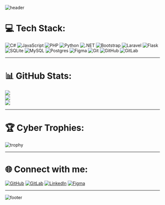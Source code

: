 ![header](https://capsule-render.vercel.app/api?type=waving&color=0:ff00ff,100:00fff7&height=200&section=header&text=⚡%20Welcome%20to%20My%20Projects%20⚡&fontSize=40&fontColor=ffffff&animation=fadeIn&fontAlignY=35)

# 💻 Tech Stack:
![C#](https://img.shields.io/badge/C%23-239120?style=flat-square&logo=csharp&logoColor=white) 
![JavaScript](https://img.shields.io/badge/JavaScript-323330?style=flat-square&logo=javascript&logoColor=%23F7DF1E) 
![PHP](https://img.shields.io/badge/PHP-777BB4?style=flat-square&logo=php&logoColor=white) 
![Python](https://img.shields.io/badge/Python-3670A0?style=flat-square&logo=python&logoColor=ffdd54) 
![.NET](https://img.shields.io/badge/.NET-5C2D91?style=flat-square&logo=dotnet&logoColor=white) 
![Bootstrap](https://img.shields.io/badge/Bootstrap-563D7C?style=flat-square&logo=bootstrap&logoColor=white) 
![Laravel](https://img.shields.io/badge/Laravel-FF2D20?style=flat-square&logo=laravel&logoColor=white) 
![Flask](https://img.shields.io/badge/Flask-000000?style=flat-square&logo=flask&logoColor=white) 
![SQLite](https://img.shields.io/badge/SQLite-07405e?style=flat-square&logo=sqlite&logoColor=white) 
![MySQL](https://img.shields.io/badge/MySQL-4479A1?style=flat-square&logo=mysql&logoColor=white) 
![Postgres](https://img.shields.io/badge/Postgres-316192?style=flat-square&logo=postgresql&logoColor=white) 
![Figma](https://img.shields.io/badge/Figma-F24E1E?style=flat-square&logo=figma&logoColor=white) 
![Git](https://img.shields.io/badge/Git-F05033?style=flat-square&logo=git&logoColor=white) 
![GitHub](https://img.shields.io/badge/GitHub-181717?style=flat-square&logo=github&logoColor=white) 
![GitLab](https://img.shields.io/badge/GitLab-181717?style=flat-square&logo=gitlab&logoColor=white) 

---

# 📊 GitHub Stats:
![](https://github-readme-stats.vercel.app/api?username=asdwdev&show_icons=true&theme=radical&hide_border=true&bg_color=0D1117&title_color=00FFF7&icon_color=FF00FF)<br/>
![](https://github-readme-streak-stats.herokuapp.com/?user=asdwdev&theme=radical&hide_border=true&background=0D1117&ring=FF00FF&fire=FF00FF&currStreakLabel=00FFF7)<br/>
![](https://github-readme-stats.vercel.app/api/top-langs/?username=asdwdev&theme=radical&hide_border=true&bg_color=0D1117&title_color=00FFF7&icon_color=FF00FF&layout=compact)

---

# 🏆 Cyber Trophies:
![trophy](https://github-profile-trophy.vercel.app/?username=asdwdev&theme=matrix&no-frame=true&no-bg=true&margin-w=4)

---

# 🌐 Connect with me:
[![GitHub](https://img.shields.io/badge/GitHub-181717?style=for-the-badge&logo=github)](https://github.com/asdwdev)
[![GitLab](https://img.shields.io/badge/GitLab-181717?style=for-the-badge&logo=gitlab)](https://gitlab.com/asdwdev)
[![LinkedIn](https://img.shields.io/badge/LinkedIn-0A66C2?style=for-the-badge&logo=linkedin)](https://linkedin.com/in/yourprofile)
[![Figma](https://img.shields.io/badge/Figma-F24E1E?style=for-the-badge&logo=figma&logoColor=white)](https://figma.com/@asdwdev)

---

![footer](https://capsule-render.vercel.app/api?type=waving&color=0:00fff7,100:ff00ff&height=120&section=footer)
